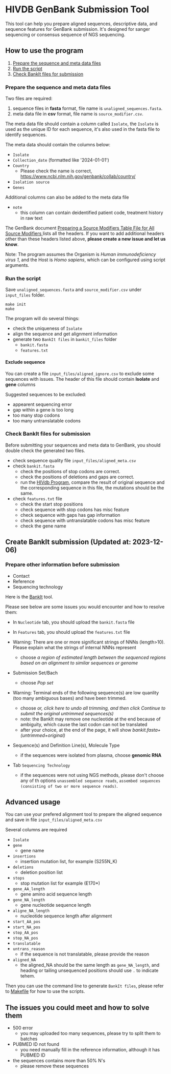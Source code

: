 # HIVDB GenBank Submission Tool

This tool can help you prepare aligned sequences, descriptive data, and sequence features for GenBank submission. It's designed for sanger sequencing or consensus sequence of NGS sequencing.

## How to use the program

1. [Prepare the sequence and meta data files](#prepare-the-sequence-and-meta-data-files)
2. [Run the script](#run-the-script)
3. [Check BankIt files for submission](#check-bankit-files-for-submission)

### Prepare the sequence and meta data files

Two files are required:

1) sequence files in **fasta** format, file name is `unaligned_sequences.fasta`.
2) meta data file in **csv** format, file name is `source_modifier.csv`.


The meta data file should contain a column called `Isolate`, the `Isolate` is used as the unique ID for each sequence, it's also used in the fasta file to identify sequences.

The meta data should contain the columns below:

- `Isolate`
- `Collection_date` (formatted like '2024-01-01')
- `Country`
    - Please check the name is correct, https://www.ncbi.nlm.nih.gov/genbank/collab/country/
- `Isolation source`
- `Genes`

Additional columns can also be added to the meta data file

- `note`
    - this column can contain deidentified patient code, treatment history in raw text

The GenBank document [Preparing a Source Modifiers Table File for All Source Modifiers
](https://www.ncbi.nlm.nih.gov/WebSub/html/help/genbank-source-table.html) lists all the headers. If you want to add additional headers other than these headers listed above, **please create a new issue and let us know**.

Note: The program assumes the Organism is *Human immunodeficiency virus 1*, and the Host is *Homo sapiens*, which can be configured using script arguments.


### Run the script

Save `unaligned_sequences.fasta` and  `source_modifier.csv` under `input_files` folder.

```shell
make init
make
```

The program will do several things:

- check the uniqueness of `Isolate`
- align the sequence and get alignment information
- generate two `BankIt files` in `bankit_files` folder
    - `bankit.fasta`
    - `features.txt`

#### Exclude sequence

You can create a file `input_files/aligned_ignore.csv` to exclude some sequences with issues. The header of this file should contain **Isolate** and **gene** columns

Suggested sequences to be excluded:

- appearent sequencing error
- gap within a gene is too long
- too many stop codons
- too many untranslatable codons

### Check BankIt files for submission

Before submitting your sequences and meta data to GenBank, you should double check the generated two files.

- check sequence quality file `input_files/aligned_meta.csv`
- check `bankit.fasta`
    - check the positions of stop codons are correct.
    - check the positions of deletions and gaps are correct.
    - run the [HIVdb Program](https://hivdb.stanford.edu/hivdb/by-sequences/), compare the result of original sequence and the corresponding sequence in this file, the mutations should be the same.
- check `features.txt` file
    - check the start stop positions
    - check sequence with stop codons has misc feature
    - check sequence with gaps has gap information
    - check sequence with untranslatable codons has misc feature
    - check the gene name


## Create BankIt submission (Updated at: 2023-12-06)


### Prepare other information before submission

- Contact
- Reference
- Sequencing technology

Here is the [BankIt](https://www.ncbi.nlm.nih.gov/WebSub/) tool.

Please see below are some issues you would encounter and how to resolve them:

- In `Nucleotide` tab, you should upload the `bankit.fasta` file
- In `Features` tab, you should upload the `features.txt` file

- Warning: There are one or more significant strings of NNNs (length>10). Please explain what the strings of internal NNNs represent
    - choose *a region of estimated length between the sequenced regions based on an alignment to similar sequences or genome*
- Submission Set/Bach
    - choose *Pop set*
- Warning: Terminal ends of the following sequence(s) are low quanlity (too many ambiguous bases) and have been trimmed.
    - choose *or, click here to undo all trimming, and then click Continue to submit the original untrimmed sequences(s)*
    - note: the BankIt may remove one nucleotide at the end because of ambiguity, which cause the last codon can not be translated
    - after your choice, at the end of the page, it will show *bankit.fasta+(untrimmed+original)*
- Sequence(s) and Definition Line(s), Molecule Type
    - if the sequences were isolated from plasma, choose **genomic RNA**
- Tab `Sequencing Technology`
    - if the sequences were not using NGS methods, please don't choose any of th options `unassembled sequence reads`, `assembed sequences (consisting of two or more sequence reads)`.


## Advanced usage

You can use your prefered alignment tool to prepare the aligned sequence and save in file `input_files/aligned_meta.csv`

Several columns are required

- `Isolate`
- `gene`
    - gene name
- `insertions`
    - insertion mutation list, for example (S255N_K)
- `deletions`
    - deletion position list
- `stops`
    - stop mutation list for example (E170*)
- `gene_AA_length`
    - gene amino acid sequence length
- `gene_NA_length`
    - gene nucleotide sequence length
- `aligne_NA_length`
    - nucleotide sequence length after alignment
- `start_AA_pos`
- `start_NA_pos`
- `stop_AA_pos`
- `stop_NA_pos`
- `translatable`
- `untrans_reason`
    - if the sequence is not translatable, please provide the reason
- `aligned_NA`
    - the aligned_NA should be the same length as `gene_NA_length`, and heading or tailing unsequenced positions should use `.` to indicate tehem.

Then you can use the command line to generate `BankIt files`, please refer to [Makefile](./Makefile) for how to use the scripts.


## The issues you could meet and how to solve them

- 500 error
    - you may uploaded too many sequences, please try to split them to batches
- PUBMED ID not found
    - you need manually fill in the reference information, although it has PUBMED ID
- the sequences contains more than 50% N's
    - please remove these sequences
